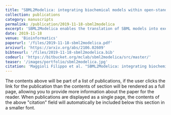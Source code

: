 ```yaml
---
title: "SBML2Modelica: integrating biochemical models within open-standard simulation ecosystems"
collection: publications
category: manuscripts
permalink: /publication/2019-11-18-sbml2modelica
excerpt: 'SBML2Modelica enables the translation of SBML models into executable Modelica code, supporting efficient and scalable simulation with general-purpose modeling tools while preserving biological accuracy.'
date: 2019-11-18
venue: 'Bioinformatics'
paperurl: '/files/2019-11-18-sbml2modelica.pdf'
arxivurl: 'https://arxiv.org/abs/2106.02609'
bibtexurl: '/files/2019-11-18-sbml2modelica.bib'
codeurl: 'https://bitbucket.org/mclab/sbml2modelica/src/master/'
teaser: '/images/portfolio/sbml2modelica.jpg'
citation: 'Maggioli Filippo et al. "SBML2Modelica: integrating biochemical models within open-standard simulation ecosystems." <i>Bioinformatics</i> 36.7 (2020): 2165-2172.'
---
```

The contents above will be part of a list of publications, if the user clicks the link for the publication than the contents of section will be rendered as a full page, allowing you to provide more information about the paper for the reader. When publications are displayed as a single page, the contents of the above "citation" field will automatically be included below this section in a smaller font.

